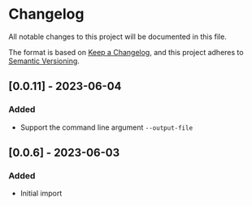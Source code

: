 # Changelog

All notable changes to this project will be documented in this file.

The format is based on [Keep a Changelog](https://keepachangelog.com/en/1.0.0/), 
and this project adheres to [Semantic Versioning](https://semver.org/spec/v2.0.0.html).

## [0.0.11] - 2023-06-04
### Added
- Support the command line argument `--output-file`

## [0.0.6] - 2023-06-03
### Added
- Initial import
